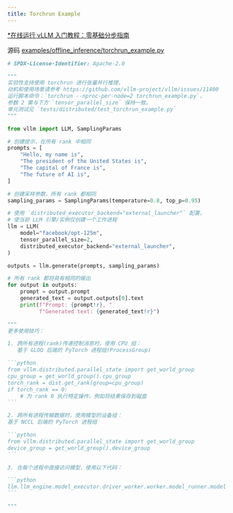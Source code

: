 ```yaml
---
title: Torchrun Example
---
```


[\*在线运行 vLLM 入门教程：零基础分步指南](https://openbayes.com/console/public/tutorials/rXxb5fZFr29?utm_source=vLLM-CNdoc&utm_medium=vLLM-CNdoc-V1&utm_campaign=vLLM-CNdoc-V1-25ap)

源码 [examples/offline_inference/torchrun_example.py](https://github.com/vllm-project/vllm/blob/main/examples/offline_inference/torchrun_example.py)

````python
# SPDX-License-Identifier: Apache-2.0

"""
实验性支持使用 torchrun 进行张量并行推理，
动机和使用场景请参考 https://github.com/vllm-project/vllm/issues/11400
运行脚本命令：`torchrun --nproc-per-node=2 torchrun_example.py`，
参数 2 需与下方 `tensor_parallel_size` 保持一致。
单元测试见 `tests/distributed/test_torchrun_example.py`
"""

from vllm import LLM, SamplingParams

# 创建提示，在所有 rank 中相同
prompts = [
    "Hello, my name is",
    "The president of the United States is",
    "The capital of France is",
    "The future of AI is",
]

# 创建采样参数，所有 rank 都相同
sampling_params = SamplingParams(temperature=0.8, top_p=0.95)

# 使用 `distributed_executor_backend="external_launcher"` 配置，
# 使当前 LLM 引擎/实例仅创建一个工作进程
llm = LLM(
    model="facebook/opt-125m",
    tensor_parallel_size=2,
    distributed_executor_backend="external_launcher",
)

outputs = llm.generate(prompts, sampling_params)

# 所有 rank 都将具有相同的输出
for output in outputs:
    prompt = output.prompt
    generated_text = output.outputs[0].text
    print(f"Prompt: {prompt!r}, "
          f"Generated text: {generated_text!r}")

"""
更多使用技巧：

1. 跨所有进程(rank)传递控制消息时，使用 CPU 组：
   基于 GLOO 后端的 PyTorch 进程组(ProcessGroup)

```python
from vllm.distributed.parallel_state import get_world_group
cpu_group = get_world_group().cpu_group
torch_rank = dist.get_rank(group=cpu_group)
if torch_rank == 0:
    # 为 rank 0 执行特定操作，例如将结果保存到磁盘
```

2. 跨所有进程传输数据时，使用模型的设备组：
基于 NCCL 后端的 PyTorch 进程组

```python
from vllm.distributed.parallel_state import get_world_group
device_group = get_world_group().device_group
```

3. 在每个进程中直接访问模型，使用以下代码：

```python
llm.llm_engine.model_executor.driver_worker.worker.model_runner.model
```

"""
